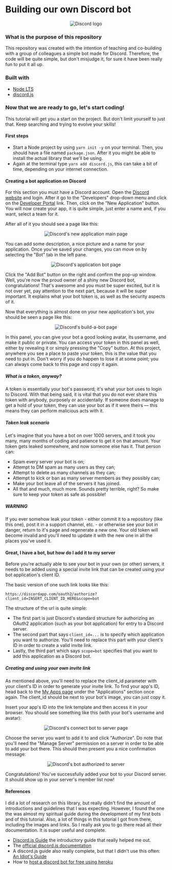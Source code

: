 # Building our own Discord bot
<p align="center">
  <img src="https://logodownload.org/wp-content/uploads/2017/11/discord-logo-6.png" alt="Discord logo"/>
</p>

### What is the purpose of this repository
This repository was created with the intention of teaching and co-building with a group of colleagues a simple bot made for Discord. Therefore, the code will be quite simple, but don't misjudge it, for sure it have been really fun to put it all up.

### Built with
- [Node LTS](https://nodejs.org/en/)
- [discord.js](https://discord.js.org/#/docs/main/stable/general/welcome)

### Now that we are ready to go, let's start coding!
This tutorial will get you a start on the project. But don't limit yourself to just that. Keep searching and trying to evolve your skills!

#### First steps
- Start a Node project by using `yarn init -y` on your terminal. Then, you should have a file named `package.json`. After it you might be able to install the actual library that we'll be using.
- Again at the terminal type `yarn add discord.js`, this can take a bit of time, depending on your internet connection.

#### Creating a bot application on Discord
For this section you must have a Discord account. Open the [Discord website](https://discordapp.com/) and login. After it go to the "Developers" drop-down menu and click on the [Developer Portal](https://discordapp.com/developers/applications/) link. Then, click on the "New Application" button. You will now create your app, it is quite simple, just enter a name and, if you want, select a team for it.

After all of it you should see a page like this:
<p align="center">
  <img src="https://discordjs.guide/assets/img/create-app.cb14ef85.png" alt="Discord's new application main page"/>
</p>
You can add some description, a nice picture and a name for your application. Once you've saved your changes, you can move on by selecting the "Bot" tab in the left pane.
<p align="center">
  <img src="https://discordjs.guide/assets/img/create-bot.dff0f01e.png" alt="Discord's application bot page"/>
</p>
Click the "Add Bot" button on the right and confirm the pop-up window. Well, you're now the proud owner of a shiny new Discord bot, congratulations! That's awesome and you must be super excited, but it is not over yet, pay attention to the next part, because it will be super important. It explains what your bot token is, as well as the security aspects of it.

Now that everything is almost done on your new application's bot, you should be seen a page like this:
<p align="center">
  <img src="https://discordjs.guide/assets/img/created-bot.c422fe87.png" alt="Discord's build-a-bot page"/>
</p>
In this panel, you can give your bot a good looking avatar, its username, and make it public or private. You can access your token in this panel as well, either by revealing it or simply pressing the "Copy" button. At this project, anywhere you see a place to paste your token, this is the value that you need to put in. Don't worry if you do happen to lose it at some point; you can always come back to this page and copy it again.

##### What is a token, anyway?
A token is essentially your bot's password; it's what your bot uses to login to Discord. With that being said, it is vital that you do not ever share this token with anybody, purposely or accidentally. If someone does manage to get a hold of your token, they can use your bot as if it were theirs — this means they can perform malicious acts with it.

##### Token leak scenario
Let's imagine that you have a bot on over 1000 servers, and it took you many, many months of coding and patience to get it on that amount. Your token gets leaked somewhere, and now someone else has it. That person can:

- Spam every server your bot is on;
- Attempt to DM spam as many users as they can;
- Attempt to delete as many channels as they can;
- Attempt to kick or ban as many server members as they possibly can;
- Make your bot leave all of the servers it has joined.
- All that and much, much more. Sounds pretty terrible, right? So make sure to keep your token as safe as possible!

##### WARNING
If you ever somehow leak your token - either commit it to a repository (like this one), post it in a support channel, etc. - or otherwise see your bot in danger, return to it's page and regenerate a new one. Your old token will become invalid and you'll need to update it with the new one in all the places you've used it.

#### Great, I have a bot, but how do I add it to my server
Before you're actually able to see your bot in your own (or other) servers, it needs to be added using a special invite link that can be created using your bot application's client ID.

The basic version of one such link looks like this:

```
https://discordapp.com/oauth2/authorize?client_id=INSERT_CLIENT_ID_HERE&scope=bot
````
The structure of the url is quite simple:

- The first part is just Discord's standard structure for authorizing an OAuth2 application (such as your bot application) for entry to a Discord server.
- The second part that says `client_id=...` is to specify which application you want to authorize. You'll need to replace this part with your client's ID in order to create a valid invite link.
- Lastly, the third part which says `scope=bot` specifies that you want to add this application as a Discord bot.

##### Creating and using your own invite link
As mentioned above, you'll need to replace the client_id parameter with your client's ID in order to generate your invite link. To find your app's ID, head back to the [My Apps page](https://discordapp.com/developers/applications) under the "Applications" section once again. The client_id should be next to your bot's image, you can just copy it.

Insert your app's ID into the link template and then access it in your browser. You should see something like this (with your bot's username and avatar):
<p align="center">
  <img src="https://discordjs.guide/assets/img/A8l70bj.3d267a22.png" alt="Discord's connect bot to server page"/>
</p>
Choose the server you want to add it to and click "Authorize". Do note that you'll need the "Manage Server" permission on a server in order to be able to add your bot there. This should then present you a nice confirmation message:
<p align="center">
  <img src="https://discordjs.guide/assets/img/BAUsjyg.c05e3b60.png" alt="Discord's bot authorized to server"/>
</p>
Congratulations! You've successfully added your bot to your Discord server. It should show up in your server's member list now!

#### References
I did a lot of research on this library, but really didn't find the amount of introductions and guidelines that I was expecting. However, I found the one the was almost my spiritual guide during the development of my first bots and of this tutorial. Also, a lot of things in this tutorial I got from there, including the images and links. So I really ask you to go there read all their documentation. It is super useful and complete.

- [Discord.js Guide](https://discordjs.guide/) the introductory guide that really helped me out.
- The [official discord.js documentation](https://discord.js.org/#/docs/main/stable/general/welcome)
- A discord.js guide also really complete, but that I didn't use this often: [An Idiot's Guide](https://anidiots.guide/)
- How to [host a discord bot for free using heroku](https://medium.com/@mason.spr/hosting-a-discord-js-bot-for-free-using-heroku-564c3da2d23f)
